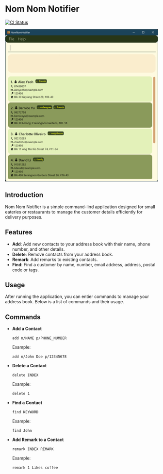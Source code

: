 # Nom Nom Notifier

[![CI Status](https://github.com/se-edu/addressbook-level3/workflows/Java%20CI/badge.svg)](https://github.com/se-edu/addressbook-level3/actions)

![Ui](docs/images/Ui.png)

## Introduction

Nom Nom Notifier is a simple command-lind application designed for small eateries or restaurants to manage the customer details efficiently for delivery purposes.

## Features
- **Add**: Add new contacts to your address book with their name, phone number, and other details.
- **Delete**: Remove contacts from your address book.
- **Remark**: Add remarks to existing contacts.
- **Find**: Find a customer by name, number, email address, address, postal code or tags.

## Usage
After running the application, you can entier commands to manage your address book. Below is a list of commands and their usage.

## Commands
- **Add a Contact**
    ```
    add n/NAME p/PHONE_NUMBER
    ```
  Example:
    ```
    add n/John Doe p/12345678
    ```
- **Delete a Contact**
  ```
  delete INDEX
  ```
  Example:
  ```
  delete 1
  ```
- **Find a Contact**
    ```
    find KEYWORD
    ```
  Example:
    ```
    find John
    ```
- **Add Remark to a Contact**
    ```
    remark INDEX REMARK
    ```
  Example:
    ```
    remark 1 Likes coffee
    ```
